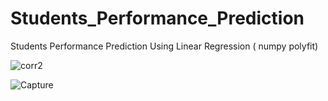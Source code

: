 # Students_Performance_Prediction

Students Performance Prediction Using Linear Regression ( numpy polyfit)




![corr2](https://user-images.githubusercontent.com/67466471/125609523-a0843ad8-f028-46e8-afce-002557df066a.jpg)



![Capture](https://user-images.githubusercontent.com/67466471/125607735-c1903edf-da2f-4a1a-a030-f61d16151bdb.JPG)



